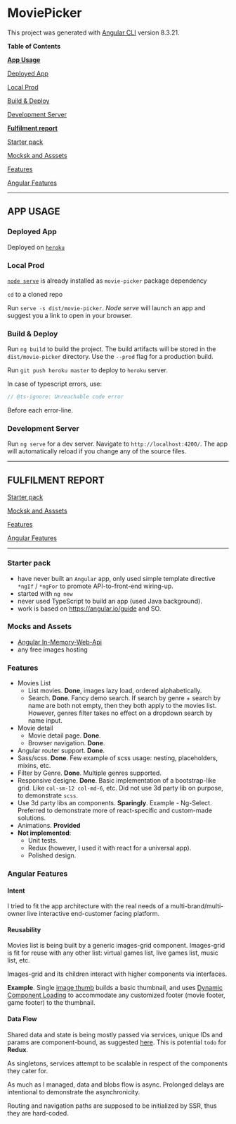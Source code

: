 # MoviePicker

This project was generated with [Angular CLI](https://github.com/angular/angular-cli) version 8.3.21.

**Table of Contents**

**[App Usage](#app-usage)**

[Deployed App](#deployed-app)

[Local Prod](#local-prod)

[Build & Deploy](#build-&-deploy)

[Development Server](#development-server)

**[Fulfilment report](#fulfilment-report)**

[Starter pack](#starter-pack)

[Mocksk and Asssets](#mocks-and-assets)

[Features](#features)

[Angular Features](#angular-features)


---

## APP USAGE

### Deployed App

Deployed on <a href="https://asolonenko-movie-picker.herokuapp.com/" target="_blank">`heroku`</a>

### Local Prod

[`node serve`](https://www.npmjs.com/package/serve) is already installed as `movie-picker` package dependency 

`cd` to a cloned repo

Run `serve -s dist/movie-picker`. _Node serve_ will launch an app and suggest you a link to open in your browser.
### Build & Deploy
Run `ng build` to build the project. The build artifacts will be stored in the `dist/movie-picker` directory. Use the `--prod` flag for a production build.

Run `git push heroku master` to deploy to `heroku` server.

In case of typescript errors, use:
```typescript
// @ts-ignore: Unreachable code error
```
Before each error-line.

### Development Server

Run `ng serve` for a dev server. Navigate to `http://localhost:4200/`. The app will automatically reload if you change any of the source files.


---

## FULFILMENT REPORT
[Starter pack](#starter-pack)

[Mocksk and Asssets](#mocks-and-assets)

[Features](#features)

[Angular Features](#angular-features)

---
### Starter pack
- have never built an `Angular` app, only used simple template directive `*ngIf` / `*ngFor` to promote API-to-front-end wiring-up.
- started with `ng new`
- never used TypeScript to build an app (used Java background).
- work is based on https://angular.io/guide and SO.

### Mocks and Assets

- [Angular In-Memory-Web-Api](https://angular.io/guide/http)
- any free images hosting

### Features

- Movies List
   - List movies. **Done**, images lazy load, ordered alphabetically.
   - Search. **Done**. Fancy demo search. If search by genre + search by name are both not empty, then they both apply to the movies list. However, genres filter takes no effect on a dropdown search by name input.
- Movie detail
   - Movie detail page. **Done**.
   - Browser navigation. **Done**.
- Angular router support. **Done**.
- Sass/scss. **Done**. Few example of scss usage: nesting, placeholders, mixins, etc.
- Filter by Genre. **Done**. Multiple genres supported.
- Responsive designe. **Done**. Basic implementation of a bootstrap-like grid. Like `col-sm-12 col-md-6`, etc. Did not use 3d party lib on purpose, to demonstrate `scss`.
- Use 3d party libs an components. **Sparingly**. Example - Ng-Select. Preferred to demonstrate more of react-specific and custom-made solutions.
- Animations. **Provided**
- **Not implemented**:
   - Unit tests.
   - Redux (however, I used it with react for a universal app).
   - Polished design.

### Angular Features

#### Intent

I tried to fit the app architecture with the real needs of a multi-brand/multi-owner live interactive end-customer facing platform.

#### Reusability

Movies list is being built by a generic images-grid component. Images-grid is fit for reuse with any other list: virtual games list, live games list, music list, etc.

Images-grid and its children interact with higher components via interfaces.

**Example**. Single [image thumb](https://github.com/AlexeySolonenko/movie-picker/blob/e3040176e811b97588162f3a48f1252014cbce07/src/app/comps/grids/images-grid/single-thumb/single-thumb/single-thumb.component.ts#L48) builds a basic thumbnail, and uses [Dynamic Component Loading](https://angular.io/guide/dynamic-component-loader) to accommodate any customized footer (movie footer, game footer) to the thumbnail.

#### Data Flow

Shared data and state is being mostly passed via services, unique IDs and params are component-bound, as suggested [here](https://angular.io/guide/component-interaction). This is potential `todo` for **Redux**.

As singletons, services attempt to be scalable in respect of the components they cater for.

As much as I managed, data and blobs flow is async. Prolonged delays are intentional to demonstrate the asynchronicity.

Routing and navigation paths are supposed to be initialized by SSR, thus they are hard-coded. 

